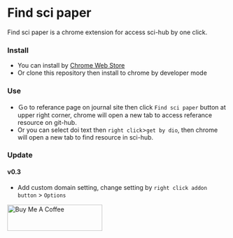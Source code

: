 # Find sci paper

Find sci paper is a chrome extension for access sci-hub by one click.

### Install
- You can install by [Chrome Web Store](https://chrome.google.com/webstore/detail/find-sci-paper/ocofgmnfmjndinnmdimpmijogpaljmal?hl=zh-TW)
- Or clone this repository then install to chrome by developer mode

### Use
- Ｇo to referance page on journal site then click `Find sci paper` button at upper right corner, chrome will open a new tab to access referance resource on git-hub.
- Or you can select doi text then `right click`>`get by dio`, then chrome will open a new tab to find resource in sci-hub.

### Update
#### v0.3
- Add custom domain setting, change setting by `right click addon button` > `Options`

<a href="https://www.buymeacoffee.com/tomatosoup" target="_blank">
  <img src="https://cdn.buymeacoffee.com/buttons/v2/default-yellow.png" alt="Buy Me A Coffee"  width="217" height="60">
</a>